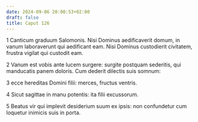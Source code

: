 ```yaml
---
date: 2024-09-06 20:00:53+02:00
draft: false
title: Caput 126
---
```





1 Canticum graduum Salomonis. Nisi Dominus aedificaverit domum, in vanum laboraverunt qui aedificant eam. Nisi Dominus custodierit civitatem, frustra vigilat qui custodit eam.

2 Vanum est vobis ante lucem surgere: surgite postquam sederitis, qui manducatis panem doloris. Cum dederit dilectis suis somnum:

3 ecce hereditas Domini filii: merces, fructus ventris.

4 Sicut sagittae in manu potentis: ita filii excussorum.

5 Beatus vir qui implevit desiderium suum ex ipsis: non confundetur cum loquetur inimicis suis in porta.

